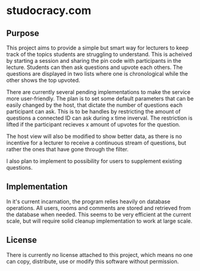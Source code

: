 # studocracy.com

## Purpose

This project aims to provide a simple but smart way for lecturers to keep track of
the topics students are struggling to understand. This is acheived by starting a session
and sharing the pin code with participants in the lecture. Students can then ask questions and
upvote each others. The questions are displayed in two lists where one is chronological while
the other shows the top upvoted.

There are currently several pending implementations to make the service more user-friendly.
The plan is to set some default parameters that can be easily changed by the host, that dictate
the number of questions each participant can ask. This is to be handles by restricting the amount
of questions a connected ID can ask during x time inverval. The restriction is lifted if the
participant recieves x amount of upvotes for the question.

The host view will also be modified to show better data, as there is no incentive for a lecturer
to receive a continuous stream of questions, but rather the ones that have gone through the filter.

I also plan to implement to possibility for users to supplement existing questions.

## Implementation

In it's current incarnation, the program relies heavily on database operations. All users, rooms and comments
are stored and retrieved from the database when needed. This seems to be very efficient at the current scale, but
will require solid cleanup implementation to work at large scale.

## License

There is currently no license attached to this project, which means no one can copy, distribute, use or modify this software without permission.
